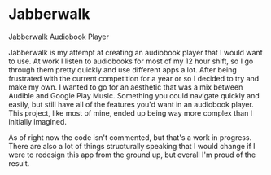 # Jabberwalk
Jabberwalk Audiobook Player

Jabberwalk is my attempt at creating an audiobook player that I would want to use.
At work I listen to audiobooks for most of my 12 hour shift, so I go through them pretty quickly and use different apps a lot.
After being frustrated with the current competition for a year or so I decided to try and make my own. I wanted to go for an aesthetic that was a mix between
Audible and Google Play Music. Something you could navigate quickly and easily, but still have all of the features you'd want in 
an audiobook player. This project, like most of mine, ended up being way more complex than I initially
imagined.

As of right now the code isn't commented, but that's a work in progress. There are also a lot of things structurally speaking that I would
change if I were to redesign this app from the ground up, but overall I'm proud of the result.
